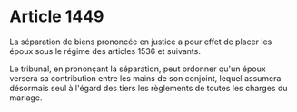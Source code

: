 # Article 1449

La séparation de biens prononcée en justice a pour effet de placer les époux sous le régime des articles 1536 et suivants.

Le tribunal, en prononçant la séparation, peut ordonner qu'un époux versera sa contribution entre les mains de son conjoint, lequel assumera désormais seul à l'égard des tiers les règlements de toutes les charges du mariage.
